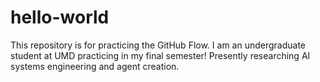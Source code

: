 # hello-world
This repository is for practicing the GitHub Flow.
I am an undergraduate student at UMD practicing in my final semester! Presently researching AI systems engineering and agent creation. 
